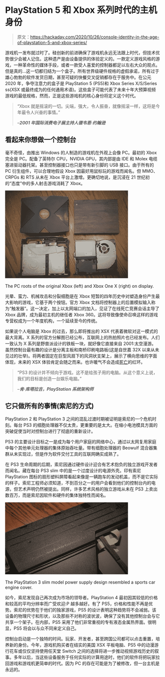 # PlayStation 5 和 Xbox 系列时代的主机身份

> 原文：<https://hackaday.com/2020/10/26/console-identity-in-the-age-of-playstation-5-and-xbox-series/>

游戏机一发布就过时了。硅创新的前进确保了游戏机永远无法跟上时代，但技术优势很少会被人记住。这种遗产是由设备提供的体验定义的。一款定义游戏风格的游戏，一种革命性的媒体手段，或者一款受人喜爱的控制器都足以左右大众的观点。但是真的…这一切都归结为一个盒子。所有世界级硬件规格的虚假承诺，所有过于雄心勃勃的软件发货日期，甚至可疑的快餐交叉促销都存在于服务中。在公元 2020 年，争夺注意力的盒子是 PlayStation 5 (PS5)和 Xbox Series X/S/Series ss(XSX 或最终成为的任何通用术语)。这些盒子可能代表了未来十年大预算视频游戏的最低规格，然而，正是这些游戏机的核心身份将定义这个时代。

> “Xbox 就是摇滚的一切。尖端，强大，令人振奋，就像摇滚一样，这将是今年最令人兴奋的事情。”
> 
> *–**2001 年国际消费电子展主持人德韦恩·约翰逊***

## 看起来你想做一个控制台

毫不奇怪，由推出 Windows 的人制造的游戏机在外观上会像 PC。最初的 Xbox 完全是 PC。配备了英特尔 CPU，NVIDIA GPU，其内部是由 IDE 和 Molex 电缆塞进驱动器托架。甚至控制器接口也只是带有新引脚的 USB 接口。由于所有的 PC 衍生组件，可以合理地假设 Xbox 因最好用鼠标玩的游戏而闻名。但 MMO、CRPGs 和 RTS 从未在 Xbox 平台上激增。更确切地说，是沉浸在 21 世纪初的“态度”中的多人射击游戏消耗了 Xbox。

![Xbox Original and Xbox One X Wood Grain Consoles](img/1a8083bcad6d6b8825868c0ef936d7c8.png)

The PC roots of the original Xbox (left) and Xbox One X (right) on display.

光晕、蛮力、机械攻击和分裂细胞是在 Xbox 短暂的四年历史中对塑造身份产生最大影响的游戏，它基于两个按钮。官方 Xbox 文档将控制器上的后置模拟输入称为“触发器”。这一决定，加上以太网端口的加入，见证了在线死亡竞赛会话主导了 Xbox 品牌，成为最初主机的继任者 Xbox 360。这将导致像使命召唤这样的游戏专营权成为一个年度机构，一个延续至今的传统。

如果说个人电脑是 Xbox 的过去，那么即将推出的 XSX 代表着微软对这一模式的最大背离。X 系列的官方分解图已经公布，互联网上的热拍照片也已经发布。人们一致认为 X 系列是野兽派设计的铁板一块，就好像它直接来自 2001:太空漫游。虽然控制台最有趣的设计是分离主板和南桥印刷电路板(这是自世嘉 32X 以来从未见过的壮举)。将两者固定在巨型风扇下的风洞状支架上，展示了横向思维的字面体现，未来的 XSX 体验肯定会随之而来。也许暖气不会造成[死亡](https://xbox.fandom.com/wiki/Red_Ring_of_Death)的红环。

> “PS3 的设计并不倾向于游戏。这不是给孩子用的电脑。从这个意义上说，我们的目标是创造一台娱乐电脑。”
> 
> *–**肯·库塔拉吉，PlayStation 系统架构师***

## 它只做所有的事情(索尼的方式)

PlayStation 2 和 PlayStation 3 之间的混乱过渡时期被证明是索尼的一个危机时刻。每台 PS3 的细胞处理器不仅太贵，更重要的是太大。在缩小电池模具方面的突破促使当时对控制台进行了彻底的重新设计。

PS3 的主要设计目标之一是成为每个用户家庭的网络中心，通过以太网复用家庭中每个其他单元处理器的集体原始吞吐量。带有细胞处理器的 Beowulf 混合器集群从未实现过，但是作为软件交付工具的互联网确实成熟了。

在 PS3 生命周期的后期，索尼因通过硬件设计迎合有艺术抱负的独立游戏开发者而闻名。藏在每台 PS3 slim 中的是一个过度设计的电源外壳。印有索尼 PlayStation 图标的扇形塑料屏障看起来像是一辆跑车的发动机盖，而不是它实际的样子。索尼工程师必须知道，不到百分之一的用户会看到他们的控制台内的电源，但艺术声明仍然被提出。同样，许多艺术风格的独立游戏从未在 PS3 上卖出数百万，而是索尼因软件和硬件的集体独特性而闻名。

![PlayStation 3 Slim Power Supply Design](img/7a6a57828a7ca899b930888b0cc8aad4.png)

The PlayStation 3 slim model power supply design resembled a sports car engine cover.

如今，索尼发现自己再次成为市场的领导者。PlayStation 4 最初因其较低的价格和较高的平均分辨率而广受欢迎:P 越多越好。有了 PS5，价格和性能不再是优势。索尼的优势在于他们的独家游戏，PS5 的设计表明这种趋势将不会减弱。该设备的物理尺寸和形状，以及那些不对称的波状波，确保了没有其他控制台会与它共享一个架子。在内部，PS5 采用了他们非常重视的专有液态金属热界面。很明显，PS5 将会以与众不同来定义自己。

控制台启动是一个独特的时间。玩家、开发者，甚至跨国公司都可以点击重置，培养新的身份。今年，游戏机购买者在结实的美国 XSX 平板电脑、PS5 中的动漫游行花车或仅仅坚持使用任天堂 Switch 之间的选择将进一步推动视频游戏历史的叙事。多年以后，当这些设备服务于任何实际的计算用途时，他们的软件将把玩家拉回游戏和游戏机更简单的时代。因为 PC 的存在可能是为了被修改，但一台主机是永远的。